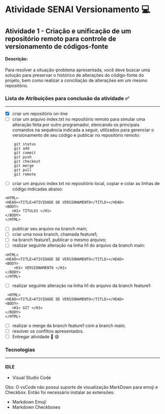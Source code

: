 # Atividade SENAI Versionamento :computer:

## Atividade 1 - Criação e unificação de um repositório remoto para controle de versionamento de códigos-fonte

#### Descrição:
Para resolver a situação-problema apresentada, você deve buscar uma solução para preservar o histórico de alterações do código-fonte do projeto, bem como realizar a conciliação de alterações em um mesmo repositório.


### Lista de Atribuições para conclusão da atividade :white_check_mark:
---
- [x]  criar um repositório on-line 
- [ ]  criar um arquivo index.txt no repositório remoto para simular uma alteração feita por outro programador, elencando os principais comandos na sequência indicada a seguir, utilizados para gerenciar o versionamento de seu código e publicar no repositório remoto:
```
    git status
    git add
    git commit
    git push
    git checkout
    git merge
    git pull
    git remote
```
- [ ]  criar um arquivo index.txt no repositório local, copiar e colar as linhas de código indicadas abaixo:
```
<HTML>
<HEAD><TITLE>ATIVIDADE DE VERSIONAMENTO</TITLE></HEAD>
<BODY>
   <H1> TÍTULO1 </H1>
</BODY>
</HTML>
```
- [ ]  publicar seu arquivo na branch main;
- [ ]  criar uma nova branch, chamada feature1;
- [ ]  na branch feature1, publicar o mesmo arquivo;
- [ ]  realizar seguinte alteração na linha h1 do arquivo da branch main:
```
<HTML>
<HEAD><TITLE>ATIVIDADE DE VERSIONAMENTO</TITLE></HEAD>
<BODY>
    <H1> VERSIONAMENTO </H1>
</BODY>
</HTML>
```
 

- [ ]  realizar seguinte alteração na linha h1 do arquivo da branch feature1:
```
 <HTML>
<HEAD><TITLE>ATIVIDADE DE VERSIONAMENTO</TITLE></HEAD>
<BODY>
   <H1> GIT </H1>
</BODY>
</HTML>
```
- [ ]  realizar o merge da branch feature1 com a branch main;
- [ ]  resolver os conflitos apresentados.
- [ ]  Entregar atividade :tada: :smile:

### Tecnologias
---
#### IDLE 
- Visual Studio Code

Obs: O vsCode não possui suporte de visualização MarkDown para emoji e Checkbox. Então foi necessário instalar as extensões:
- Markdown Emoji
- Markdown Checkboxes